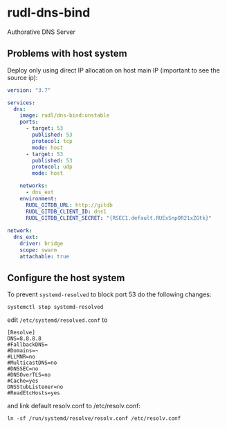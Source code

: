 # rudl-dns-bind
Authorative DNS Server



## Problems with host system

Deploy only using direct IP allocation on host main IP (important to see the source ip):

```yaml
version: "3.7"

services:
  dns:
    image: rudl/dns-bind:unstable
    ports:
      - target: 53
        published: 53
        protocol: tcp
        mode: host
      - target: 53
        published: 53
        protocol: udp
        mode: host

    networks:
      - dns_ext
    environment:
      RUDL_GITDB_URL: http://gitdb
      RUDL_GITDB_CLIENT_ID: dns1
      RUDL_GITDB_CLIENT_SECRET: "{RSEC1.default.RUExSnpOR21xZGtk}"
      
network:
  dns_ext:
    driver: bridge
    scope: swarm
    attachable: true
```


## Configure the host system

To prevent `systemd-resolved` to block port 53 do the following changes:

```
systemctl stop systemd-resolved
```

edit `/etc/systemd/resolved.conf` to

```
[Resolve]
DNS=8.8.8.8
#FallbackDNS=
#Domains=~
#LLMNR=no
#MulticastDNS=no
#DNSSEC=no
#DNSOverTLS=no
#Cache=yes
DNSStubListener=no
#ReadEtcHosts=yes
```

and link default resolv.conf to /etc/resolv.conf:

```
ln -sf /run/systemd/resolve/resolv.conf /etc/resolv.conf
```